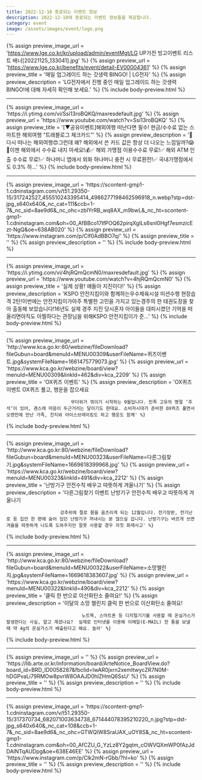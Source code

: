 ```yaml
---
title: 2022-12-18 종료되는 이벤트 정보
description: 2022-12-18에 종료되는 이벤트 정보들을 제공합니다.
category: event
image: /assets/images/event/logo.png
---
```

{% assign preview_image_url = 'https://www.lge.co.kr/kr/upload/admin/eventMgt/LG UP가전 빙고이벤트 리스트 배너[20221125_133041].jpg' %}
{% assign preview_url = 'https://www.lge.co.kr/benefits/event/detail-EV00004361' %}
{% assign preview_title = '매일 업그레이드 하는 갓생력 BINGO! | LG전자' %}
{% assign preview_description = 'LG전자에서 진행 중인 매일 업그레이드 하는 갓생력 BINGO!에 대해 자세히 확인해 보세요.' %}
{% include body-preview.html %}
<hr>{% assign preview_image_url = 'https://i.ytimg.com/vi/Ssi13roBQKQ/maxresdefault.jpg' %}
{% assign preview_url = 'https://www.youtube.com/watch?v=Ssi13roBQKQ' %}
{% assign preview_title = '[▼공유이벤트]해외여행 떠난다면 필수! 현금/수수료 없는 스마트한 해외여행 “트래블로그 체크카드”' %}
{% assign preview_description = '👒다시 떠나는 해외여행😍그런데 왜? 해외에서 쓴 카드 값은 항상 더 나오는 느낌일까?😱🛫이젠 해외에서 수수료 내지 마세요!💰✅ 해외 가맹점 이용수수료 무료!✅ 해외 ATM 인출 수수료 무료!✅ 하나머니 앱에서 외화 하나머니 충전 시 무료환전!✅ 국내가맹점에서도 0.3% 하...' %}
{% include body-preview.html %}
<hr>{% assign preview_image_url = 'https://scontent-gmp1-1.cdninstagram.com/v/t51.29350-15/317242527_455510243395414_4986277198462596918_n.webp?stp=dst-jpg_s640x640&amp;_nc_cat=111&amp;ccb=1-7&amp;_nc_sid=8ae9d6&amp;_nc_ohc=zbIYrRB_wq8AX_m9bwL&amp;_nc_ht=scontent-gmp1-1.cdninstagram.com&amp;oh=00_AfBBco17IfPOQ62pirqXgILs6snI0Hgf7esmzicEzt-NgQ&amp;oe=638AB020' %}
{% assign preview_url = 'https://www.instagram.com/p/Clf0AdBBO7q/' %}
{% assign preview_title = '' %}
{% assign preview_description = '' %}
{% include body-preview.html %}
<hr>{% assign preview_image_url = 'https://i.ytimg.com/vi/4hjRQmQcmN0/maxresdefault.jpg' %}
{% assign preview_url = 'https://www.youtube.com/watch?v=4hjRQmQcmN0' %}
{% assign preview_title = '실제 상황! 얘들아 지진이다!' %}
{% assign preview_description = 'KSPO 안전지킴이와 함께하는우수체육시설 미션수행 현장습격 2탄!이번에는 안전지킴이가아주 특별한 고민을 가지고 있는경주의 한 태권도장을 찾아 출동해 보았습니다!16년도 실제 경주 지진 당시혼자 아이들을 대피시켰던 기억을 떠올리면아직도 아찔하다는 관장님을 위해KSPO 안전지킴이가 준...' %}
{% include body-preview.html %}
<hr>{% assign preview_image_url = 'http://www.kca.go.kr:80/webzine/fileDownload?fileGubun=board&menuId=MENU00309&userFileName=퀴즈이벤트.jpg&systemFileName=1661475779073.jpg' %}
{% assign preview_url = 'https://www.kca.go.kr/webzine/board/view?menuId=MENU00309&linkId=462&div=kca_2209' %}
{% assign preview_title = 'OX퀴즈 이벤트' %}
{% assign preview_description = 'OX퀴즈 이벤트				OX퀴즈 풀고, 행운을 잡으세요																																		무더위가 꺾이기 시작하는 9월입니다. 민족 고유의 명절 ‘추석’이 있어, 괜스레 마음이 두근거리는 달이기도 한데요. 소비자시대가 준비한 OX퀴즈 풀면서 오랜만에 만난 가족, 친지와 아이스브레이킹도 하고 행운도 함께' %}
{% include body-preview.html %}
<hr>{% assign preview_image_url = 'http://www.kca.go.kr:80/webzine/fileDownload?fileGubun=board&menuId=MENU00323&userFileName=다른그림찾기.jpg&systemFileName=1669618399968.jpg' %}
{% assign preview_url = 'https://www.kca.go.kr/webzine/board/view?menuId=MENU00323&linkId=491&div=kca_2212' %}
{% assign preview_title = '난방기구 안전수칙 배우고 따뜻하게 겨울나기' %}
{% assign preview_description = '다른그림찾기 이벤트			난방기구 안전수칙 배우고 따뜻하게 겨울나기																											강추위에 절로 몸을 움츠리게 되는 12월입니다. 전기장판, 전기난로 등 집안 한 편에 숨어 있던 난방기구 꺼내시는 분 많으실 겁니다. 난방기구는 바르게 쓰면 겨울을 따뜻하게 나도록 도와주지만 잘못 사용할 경우 자칫 화재사고' %}
{% include body-preview.html %}
<hr>{% assign preview_image_url = 'http://www.kca.go.kr:80/webzine/fileDownload?fileGubun=board&menuId=MENU00322&userFileName=소망챌린지.jpg&systemFileName=1669618383607.jpg' %}
{% assign preview_url = 'https://www.kca.go.kr/webzine/board/view?menuId=MENU00322&linkId=490&div=kca_2212' %}
{% assign preview_title = '클릭 한 번으로 이산화탄소 줄여요!' %}
{% assign preview_description = '이달의 소망 챌린지					클릭 한 번으로 이산화탄소 줄여요!																																									노트북, 스마트폰 등 디지털기기를 사용할 때 온실가스가 발생한다는 사실, 알고 계셨나요?  실제로 인터넷을 이용해 이메일(E-MAIL) 한 통을 보낼 때 약 4g의 온실가스가 배출된다고 해요. 놀라' %}
{% include body-preview.html %}
<hr>{% assign preview_image_url = '' %}
{% assign preview_url = 'https://lib.arte.or.kr/information/board/ArteNotice_BoardView.do?board_id=BRD_ID0058287&fbclid=IwAR0jxrn2xemItwycZR7N0M-hDGPvaLi79RMOw8pvrW8OAAJD0hlZHmQ6SsU' %}
{% assign preview_title = '' %}
{% assign preview_description = '' %}
{% include body-preview.html %}
<hr>{% assign preview_image_url = 'https://scontent-gmp1-1.cdninstagram.com/v/t51.29350-15/317370734_682071003634738_671444078395210220_n.jpg?stp=dst-jpg_s640x640&amp;_nc_cat=108&amp;ccb=1-7&amp;_nc_sid=8ae9d6&amp;_nc_ohc=GTWQlW8SraUAX_uOY8S&amp;_nc_ht=scontent-gmp1-1.cdninstagram.com&amp;oh=00_AfCZU_G_YzLz8Y2gqtm_cOWVQXmWP0fAzJdDAlNTqAUDpg&amp;oe=638E46EE' %}
{% assign preview_url = 'https://www.instagram.com/p/Clk2mN-rGbb/?hl=ko' %}
{% assign preview_title = '' %}
{% assign preview_description = '' %}
{% include body-preview.html %}